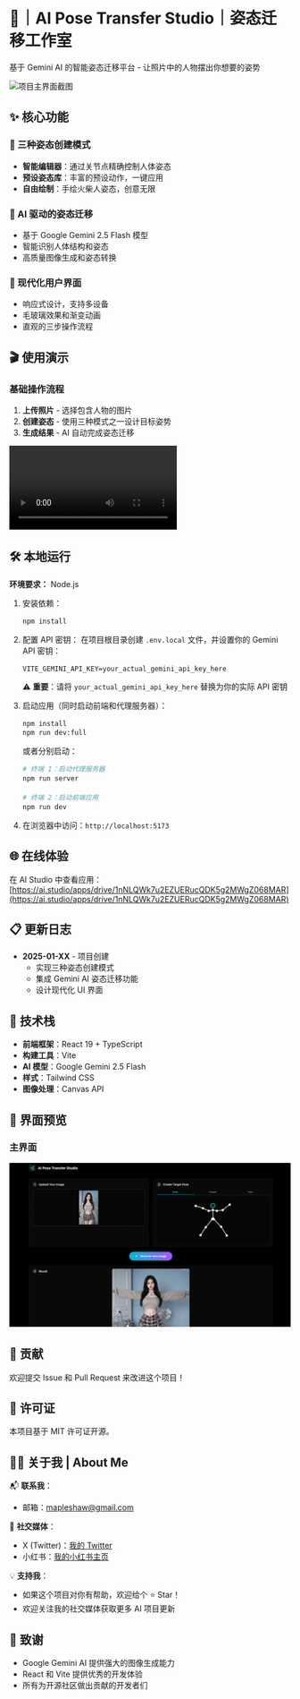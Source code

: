 # 🎨｜AI Pose Transfer Studio｜姿态迁移工作室

基于 Gemini AI 的智能姿态迁移平台 - 让照片中的人物摆出你想要的姿势

![项目主界面截图](./assets/nano.gif)

## ✨ 核心功能

### 🎯 三种姿态创建模式
- **智能编辑器**：通过关节点精确控制人体姿态
- **预设姿态库**：丰富的预设动作，一键应用
- **自由绘制**：手绘火柴人姿态，创意无限

### 🚀 AI 驱动的姿态迁移
- 基于 Google Gemini 2.5 Flash 模型
- 智能识别人体结构和姿态
- 高质量图像生成和姿态转换

### 💎 现代化用户界面
- 响应式设计，支持多设备
- 毛玻璃效果和渐变动画
- 直观的三步操作流程

## 🎬 使用演示

### 基础操作流程
1. **上传照片** - 选择包含人物的图片
2. **创建姿态** - 使用三种模式之一设计目标姿势
3. **生成结果** - AI 自动完成姿态迁移

![操作流程演示](https://video.twimg.com/amplify_video/1967949042920706049/vid/avc1/1604x1080/RfPV-lfbakcM6O_I.mp4)

## 🛠️ 本地运行

**环境要求：** Node.js

1. 安装依赖：
   ```bash
   npm install
   ```

2. 配置 API 密钥：
   在项目根目录创建 `.env.local` 文件，并设置你的 Gemini API 密钥：
   ```
   VITE_GEMINI_API_KEY=your_actual_gemini_api_key_here
   ```
   ⚠️ **重要**：请将 `your_actual_gemini_api_key_here` 替换为你的实际 API 密钥

3. 启动应用（同时启动前端和代理服务器）：
   ```bash
   npm install
   npm run dev:full
   ```
   
   或者分别启动：
   ```bash
   # 终端 1：启动代理服务器
   npm run server
   
   # 终端 2：启动前端应用
   npm run dev
   ```

4. 在浏览器中访问：`http://localhost:5173`

## 🌐 在线体验

在 AI Studio 中查看应用：[https://ai.studio/apps/drive/1nNLQWk7u2EZUERucQDK5g2MWgZ068MAR](https://ai.studio/apps/drive/1nNLQWk7u2EZUERucQDK5g2MWgZ068MAR)

## 📋 更新日志

* **2025-01-XX** - 项目创建
  - 实现三种姿态创建模式
  - 集成 Gemini AI 姿态迁移功能
  - 设计现代化 UI 界面

## 🎯 技术栈

- **前端框架**：React 19 + TypeScript
- **构建工具**：Vite
- **AI 模型**：Google Gemini 2.5 Flash
- **样式**：Tailwind CSS
- **图像处理**：Canvas API

## 📸 界面预览

### 主界面
![主界面](./assets/screen.png)

## 🤝 贡献

欢迎提交 Issue 和 Pull Request 来改进这个项目！

## 📄 许可证

本项目基于 MIT 许可证开源。

## 👨‍💻 关于我 | About Me

📬 **联系我**：
* 邮箱：mapleshaw@gmail.com

🔗 **社交媒体**：
* X (Twitter)：[我的 Twitter](https://x.com/msjiaozhu)
* 小红书：[我的小红书主页](https://www.xiaohongshu.com/user/profile/5cb093ee0000000016005942)

💡 **支持我**：
* 如果这个项目对你有帮助，欢迎给个 ⭐ Star！
* 欢迎关注我的社交媒体获取更多 AI 项目更新

## 🙏 致谢

- Google Gemini AI 提供强大的图像生成能力
- React 和 Vite 提供优秀的开发体验
- 所有为开源社区做出贡献的开发者们
